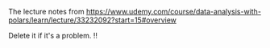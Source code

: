 The lecture notes from https://www.udemy.com/course/data-analysis-with-polars/learn/lecture/33232092?start=15#overview

Delete it if it's a problem.
!!
